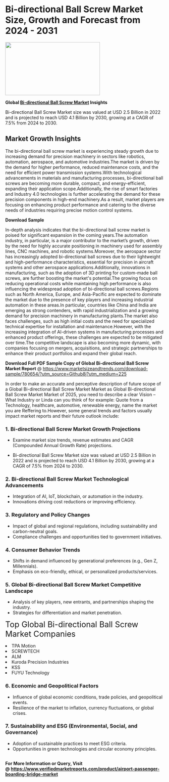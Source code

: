 <H1>Bi-directional Ball Screw Market Size, Growth and Forecast from 2024 - 2031</H1><img class="aligncenter size-medium wp-image-584254" src="https://thirdeyenews.in/wp-content/uploads/2024/09/Global-Market-Research-300x168.jpeg" alt="" width="300" height="168" /><p><strong>Global&nbsp;<a href="https://www.marketsizeandtrends.com/download-sample/780654/?utm_source=Github8j?utm_medium=225">Bi-directional Ball Screw Market</a> Insights</strong></p><p>Bi-directional Ball Screw Market size was valued at USD 2.5 Billion in 2022 and is projected to reach USD 4.1 Billion by 2030, growing at a CAGR of 7.5% from 2024 to 2030.</p><p><h2>Market Growth Insights</h2> <p>The bi-directional ball screw market is experiencing steady growth due to increasing demand for precision machinery in sectors like robotics, automation, aerospace, and automotive industries.The market is driven by the demand for higher performance, reduced maintenance costs, and the need for efficient power transmission systems.With technological advancements in materials and manufacturing processes, bi-directional ball screws are becoming more durable, compact, and energy-efficient, expanding their application scope.Additionally, the rise of smart factories and Industry 4.0 technologies is further accelerating the demand for these precision components in high-end machinery.As a result, market players are focusing on enhancing product performance and catering to the diverse needs of industries requiring precise motion control systems.</p> <p><strong>Download Sample</strong></p> <p>In-depth analysis indicates that the bi-directional ball screw market is poised for significant expansion in the coming years.The automation industry, in particular, is a major contributor to the market’s growth, driven by the need for highly accurate positioning in machinery used for assembly lines, CNC machines, and robotic systems.Moreover, the aerospace sector has increasingly adopted bi-directional ball screws due to their lightweight and high-performance characteristics, essential for precision in aircraft systems and other aerospace applications.Additionally, innovations in manufacturing, such as the adoption of 3D printing for custom-made ball screws, are further boosting the market's potential.The growing focus on reducing operational costs while maintaining high performance is also influencing the widespread adoption of bi-directional ball screws.Regions such as North America, Europe, and Asia-Pacific are expected to dominate the market due to the presence of key players and increasing industrial automation in these areas.In particular, countries like China and India are emerging as strong contenders, with rapid industrialization and a growing demand for precision machinery in manufacturing plants.The market also faces challenges, such as high initial costs and the need for specialized technical expertise for installation and maintenance.However, with the increasing integration of AI-driven systems in manufacturing processes and enhanced product offerings, these challenges are expected to be mitigated over time.The competitive landscape is also becoming more dynamic, with companies focusing on mergers, acquisitions, and strategic partnerships to enhance their product portfolios and expand their global reach.<p><span class=""><strong>Download Full PDF Sample Copy of Global Bi-directional Ball Screw Market Report</strong> @ <a href="https://www.marketsizeandtrends.com/download-sample/780654/?utm_source=Github8j?utm_medium=225" target="_blank">https://www.marketsizeandtrends.com/download-sample/780654/?utm_source=Github8j?utm_medium=225</a></span></p><p>In order to make an accurate and perceptive description of future scope of a Global&nbsp;Bi-directional Ball Screw Market Market as Global&nbsp;Bi-directional Ball Screw Market Market of 2025, you need to describe a clear Vision &ndash; What Industry or Linda can you think of for example: Quote from a Technology, healthcare, automotive, renewable energy, name the market you are Reffering to.However, some general trends and factors usually impact market reports and their future outlook include:</p><h3>1.&nbsp;<strong>Bi-directional Ball Screw Market Growth Projections</strong></h3><ul><li>Examine market size trends, revenue estimates and CAGR (Compounded Annual Growth Rate) projections.</li><li><p>Bi-directional Ball Screw Market size was valued at USD 2.5 Billion in 2022 and is projected to reach USD 4.1 Billion by 2030, growing at a CAGR of 7.5% from 2024 to 2030.</p></li></ul><h3>2.&nbsp;<strong>Bi-directional Ball Screw Market Technological Advancements</strong></h3><ul><li>Integration of AI, IoT, blockchain, or automation in the industry.</li><li>Innovations driving cost reductions or improving efficiency.</li></ul><h3>3.&nbsp;<strong>Regulatory and Policy Changes</strong></h3><ul><li>Impact of global and regional regulations, including sustainability and carbon-neutral goals.</li><li>Compliance challenges and opportunities tied to government initiatives.</li></ul><h3>4.&nbsp;<strong>Consumer Behavior Trends</strong></h3><ul><li>Shifts in demand influenced by generational preferences (e.g., Gen Z, Millennials).</li><li>Emphasis on eco-friendly, ethical, or personalized products/services.</li></ul><h3>5.&nbsp;<strong>Global Bi-directional Ball Screw Market Competitive Landscape</strong></h3><ul><li>Analysis of key players, new entrants, and partnerships shaping the industry.</li><li>Strategies for differentiation and market penetration.</li></ul><p data-pm-slice="1 1 []"><span style="color: inherit; font-family: inherit; font-size: 25px;">Top Global Bi-directional Ball Screw Market Companies</span></p><div class="" data-test-id=""><p><li>TPA Motion</li><li> SCREWTECH</li><li> ALM</li><li> Kuroda Precision Industries</li><li> KSS</li><li> FUYU Technology</li></p></div><h3>6.&nbsp;<strong>Economic and Geopolitical Factors</strong></h3><ul><li>Influence of global economic conditions, trade policies, and geopolitical events.</li><li>Resilience of the market to inflation, currency fluctuations, or global crises.</li></ul><h3>7.&nbsp;<strong>Sustainability and ESG (Environmental, Social, and Governance)</strong></h3><ul><li>Adoption of sustainable practices to meet ESG criteria.</li><li>Opportunities in green technologies and circular economy principles.</li></ul><h2><strong style="font-size: 14px;">For More Information or Query, Visit @&nbsp;</strong><a style="background-color: #ffffff; font-size: 14px;" href="https://www.marketsizeandtrends.com/report/bi-directional-ball-screw-market/" target="_blank">https://www.verifiedmarketreports.com/product/airport-passenger-boarding-bridge-market</a></h2>